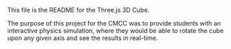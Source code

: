This file is the README for the Three.js 3D Cube.

The purpose of this project for the CMCC was to provide students with an interactive physics simulation, where they would be able to rotate the cube upon any given axis and see the results in real-time.
